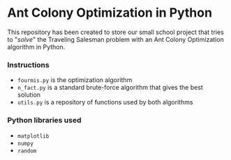 # Ant Colony Optimization in Python

This repository has been created to store our small school project that tries to "_solve_" the Traveling Salesman problem with an Ant Colony Optimization algorithm in Python. 

### Instructions

* `fourmis.py` is the optimization algorithm
* `n_fact.py` is a standard brute-force algorithm that gives the best solution
* `utils.py` is a repository of functions used by both algorithms

### Python libraries used

* `matplotlib`
* `numpy`
* `random`
